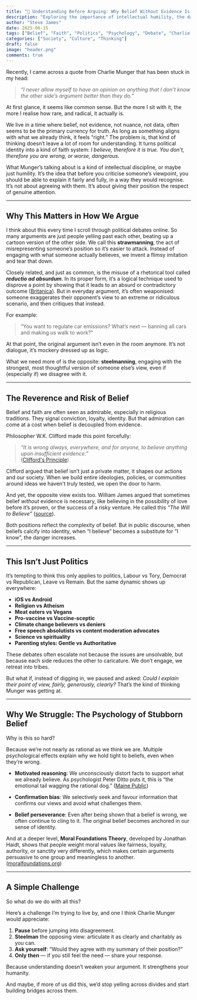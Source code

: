 ```yaml
---
title: "🧠 Understanding Before Arguing: Why Belief Without Evidence Is So Dangerous"
description: "Exploring the importance of intellectual humility, the dangers of belief without evidence, and how we can build better conversations in a divided world."
author: "Steve James"
date: 2025-06-15
tags: ["Belief", "Faith", "Politics", "Psychology", "Debate", "Charlie Munger"]
categories: ["Society", "Culture", "Thinking"]
draft: false
image: "header.png"
comments: true
---
```


Recently, I came across a quote from Charlie Munger that has been stuck in my head:

> _“I never allow myself to have an opinion on anything that I don’t know the other side’s argument better than they do.”_

At first glance, it seems like common sense. But the more I sit with it, the more I realise how rare, and radical, it actually is.

We live in a time where belief, not evidence, not nuance, not data, often seems to be the primary currency for truth. As long as something aligns with what we already think, it feels “right.” The problem is, that kind of thinking doesn’t leave a lot of room for understanding. It turns political identity into a kind of faith system: _I believe, therefore it is true. You don’t, therefore you are wrong, or worse, dangerous._

What Munger’s talking about is a kind of intellectual discipline, or maybe just humility. It’s the idea that before you criticise someone’s viewpoint, you should be able to explain it fairly and fully, in a way they would recognise. It’s not about agreeing with them. It’s about giving their position the respect of genuine attention.

---

## Why This Matters in How We Argue

I think about this every time I scroll through political debates online. So many arguments are just people yelling past each other, beating up a cartoon version of the other side. We call this **strawmanning**, the act of misrepresenting someone’s position so it’s easier to attack. Instead of engaging with what someone actually believes, we invent a flimsy imitation and tear that down.

Closely related, and just as common, is the misuse of a rhetorical tool called **_reductio ad absurdum_**. In its proper form, it’s a logical technique used to disprove a point by showing that it leads to an absurd or contradictory outcome ([Britanica](https://www.britannica.com/topic/reductio-ad-absurdum)). But in everyday argument, it’s often weaponised: someone exaggerates their opponent’s view to an extreme or ridiculous scenario, and then critiques that instead.

For example:  
> “You want to regulate car emissions? What’s next — banning all cars and making us walk to work?”

At that point, the original argument isn’t even in the room anymore. It’s not dialogue, it’s mockery dressed up as logic.

What we need more of is the opposite: **steelmanning**, engaging with the strongest, most thoughtful version of someone else’s view, even if (especially if) we disagree with it.

---

## The Reverence and Risk of Belief

Belief and faith are often seen as admirable, especially in religious traditions. They signal conviction, loyalty, identity. But that admiration can come at a cost when belief is decoupled from evidence.

Philosopher W.K. Clifford made this point forcefully:

> _“It is wrong always, everywhere, and for anyone, to believe anything upon insufficient evidence.”_  
> ([Clifford's Principle](https://1000wordphilosophy.com/2022/01/28/ethics-of-belief/))

Clifford argued that belief isn’t just a private matter, it shapes our actions and our society. When we build entire ideologies, policies, or communities around ideas we haven't truly tested, we open the door to harm.

And yet, the opposite view exists too. William James argued that sometimes belief _without_ evidence is necessary, like believing in the possibility of love before it’s proven, or the success of a risky venture. He called this _“The Will to Believe”_ ([source](https://en.wikipedia.org/wiki/The_Will_to_Believe)).

Both positions reflect the complexity of belief. But in public discourse, when beliefs calcify into identity, when “I believe” becomes a substitute for “I know”, the danger increases.

---

## This Isn’t Just Politics

It’s tempting to think this only applies to politics, Labour vs Tory, Democrat vs Republican, Leave vs Remain. But the same dynamic shows up everywhere:

- **iOS vs Android**
- **Religion vs Atheism**
- **Meat eaters vs Vegans**
- **Pro-vaccine vs Vaccine-sceptic**
- **Climate change believers vs deniers**
- **Free speech absolutists vs content moderation advocates**
- **Science vs spirituality**
- **Parenting styles: Gentle vs Authoritative**

These debates often escalate not because the issues are unsolvable, but because each side reduces the other to caricature. We don’t engage, we retreat into tribes.

But what if, instead of digging in, we paused and asked: _Could I explain their point of view, fairly, generously, clearly?_ That’s the kind of thinking Munger was getting at.

---

## Why We Struggle: The Psychology of Stubborn Belief

Why is this so hard?

Because we’re not nearly as rational as we think we are. Multiple psychological effects explain why we hold tight to beliefs, even when they’re wrong.

- **Motivated reasoning**: We unconsciously distort facts to support what we already believe. As psychologist Peter Ditto puts it, this is “the emotional tail wagging the rational dog.” ([Maine Public](https://www.mainepublic.org/show/maine-calling/2019-08-22/peter-ditto-the-psychology-of-political-polarization-motivated-reasoning))

- **Confirmation bias**: We selectively seek and favour information that confirms our views and avoid what challenges them.

- **Belief perseverance**: Even after being shown that a belief is wrong, we often continue to cling to it. The original belief becomes anchored in our sense of identity.

And at a deeper level, **Moral Foundations Theory**, developed by Jonathan Haidt, shows that people weight moral values like fairness, loyalty, authority, or sanctity very differently, which makes certain arguments persuasive to one group and meaningless to another. ([moralfoundations.org](https://moralfoundations.org))

---

## A Simple Challenge

So what do we do with all this?

Here’s a challenge I’m trying to live by, and one I think Charlie Munger would appreciate:

1. **Pause** before jumping into disagreement.  
2. **Steelman** the opposing view: articulate it as clearly and charitably as you can.  
3. **Ask yourself**: “Would they agree with my summary of their position?”  
4. **Only then** — if you still feel the need — share your response.

Because understanding doesn’t weaken your argument. It strengthens your humanity.

And maybe, if more of us did this, we’d stop yelling across divides and start building bridges across them.
